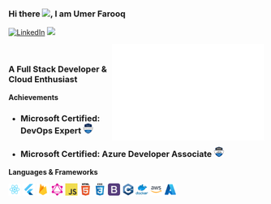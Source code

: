 ### Hi there <img src="https://media.giphy.com/media/hvRJCLFzcasrR4ia7z/giphy.gif" width="25px">, I am Umer Farooq

<a href="https://www.linkedin.com/in/umer2001/"><img alt="LinkedIn" src="https://img.shields.io/badge/LinkedIN-Umer%20Farooq-blue?style=flat&logo=linkedin"></a>
<a href="https://github.com/umer2001">
<img src="https://komarev.com/ghpvc/?username=umer2001">
</a>

<img align="right" src="umer.svg" width="300" height="190" >
<br />

### A Full Stack Developer & Cloud Enthusiast

**Achievements**

- ### Microsoft Certified: DevOps Expert [<code><img width=20px src="./azure-2.png"></code>](https://www.credly.com/badges/e2580bdb-aef3-4ae7-acf6-69c9b0b21d24 "Microsoft Certified: DevOps Expert")
- ### Microsoft Certified: Azure Developer Associate [<code><img width=20px src="./azure-1.png"></code>](https://www.credly.com/badges/13c322e7-6a49-4552-9543-17b9a3aadcfb/public_url "Microsoft Certified: Azure Developer Associate")

**Languages & Frameworks**

<code><img width=24px src="https://raw.githubusercontent.com/github/explore/80688e429a7d4ef2fca1e82350fe8e3517d3494d/topics/react/react.png"></code>
<code><img width=24px src="https://raw.githubusercontent.com/github/explore/80688e429a7d4ef2fca1e82350fe8e3517d3494d/topics/flutter/flutter.png"></code>
<code><img width=24px src="https://raw.githubusercontent.com/github/explore/80688e429a7d4ef2fca1e82350fe8e3517d3494d/topics/firebase/firebase.png"></code>
<code><img width=24px src="https://raw.githubusercontent.com/github/explore/5c058a388828bb5fde0bcafd4bc867b5bb3f26f3/topics/graphql/graphql.png"></code>
<code><img width=24px src="https://raw.githubusercontent.com/github/explore/80688e429a7d4ef2fca1e82350fe8e3517d3494d/topics/javascript/javascript.png"></code>
<code><img width=24px src="https://raw.githubusercontent.com/github/explore/80688e429a7d4ef2fca1e82350fe8e3517d3494d/topics/html/html.png"></code>
<code><img width=24px src="https://raw.githubusercontent.com/github/explore/80688e429a7d4ef2fca1e82350fe8e3517d3494d/topics/css/css.png"></code>
<code><img width=24px src="https://raw.githubusercontent.com/github/explore/80688e429a7d4ef2fca1e82350fe8e3517d3494d/topics/bootstrap/bootstrap.png"></code>
<code><img width=24px src="https://raw.githubusercontent.com/github/explore/80688e429a7d4ef2fca1e82350fe8e3517d3494d/topics/cpp/cpp.png"></code>
<code><img width=24px src="https://raw.githubusercontent.com/github/explore/80688e429a7d4ef2fca1e82350fe8e3517d3494d/topics/docker/docker.png"></code>
<code><img width=24px src="https://raw.githubusercontent.com/github/explore/fbceb94436312b6dacde68d122a5b9c7d11f9524/topics/aws/aws.png"></code>
<code><img width=24px src="https://raw.githubusercontent.com/github/explore/80688e429a7d4ef2fca1e82350fe8e3517d3494d/topics/azure/azure.png"></code>

<!--
**umer2001/umer2001** is a ✨ _special_ ✨ repository because its `README.md` (this file) appears on your GitHub profile.
